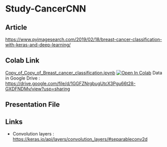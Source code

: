 # Study-CancerCNN


## Article 
https://www.pyimagesearch.com/2019/02/18/breast-cancer-classification-with-keras-and-deep-learning/

## Colab Link
[Copy_of_Copy_of_Breast_cancer_classification.ipynb](Copy_of_Copy_of_Breast_cancer_classification.ipynb) [![Open In Colab](https://colab.research.google.com/assets/colab-badge.svg)](https://colab.research.google.com/drive/1WKGWD0IYupIRtnxAJ7dLuhmqBVWvT00v#scrollTo=bxu7CYOlshSQ)
Data in Google Drive : https://drive.google.com/file/d/1GGFZNrgbugUtcX3Pgu66t28-GXDFNDMv/view?usp=sharing

## Presentation File



## Links
- Convolution layers : https://keras.io/api/layers/convolution_layers/#separableconv2d
